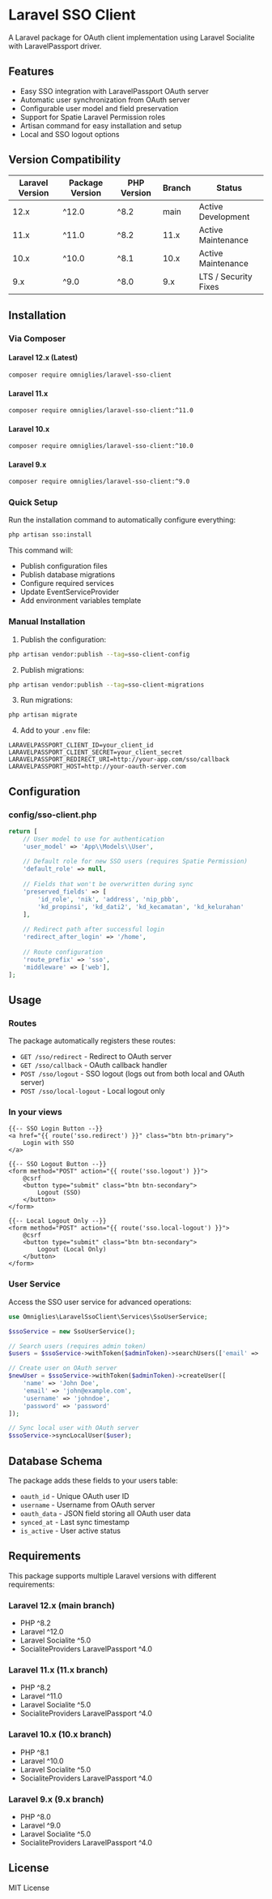 # Laravel SSO Client

A Laravel package for OAuth client implementation using Laravel Socialite with LaravelPassport driver.

## Features

- Easy SSO integration with LaravelPassport OAuth server
- Automatic user synchronization from OAuth server
- Configurable user model and field preservation
- Support for Spatie Laravel Permission roles
- Artisan command for easy installation and setup
- Local and SSO logout options

## Version Compatibility

| Laravel Version | Package Version | PHP Version | Branch | Status |
|----------------|-----------------|-------------|--------|--------|
| 12.x | ^12.0 | ^8.2 | main | Active Development |
| 11.x | ^11.0 | ^8.2 | 11.x | Active Maintenance |
| 10.x | ^10.0 | ^8.1 | 10.x | Active Maintenance |
| 9.x | ^9.0 | ^8.0 | 9.x | LTS / Security Fixes |

## Installation

### Via Composer

#### Laravel 12.x (Latest)
```bash
composer require omniglies/laravel-sso-client
```

#### Laravel 11.x
```bash
composer require omniglies/laravel-sso-client:^11.0
```

#### Laravel 10.x
```bash
composer require omniglies/laravel-sso-client:^10.0
```

#### Laravel 9.x
```bash
composer require omniglies/laravel-sso-client:^9.0
```

### Quick Setup

Run the installation command to automatically configure everything:

```bash
php artisan sso:install
```

This command will:
- Publish configuration files
- Publish database migrations
- Configure required services
- Update EventServiceProvider
- Add environment variables template

### Manual Installation

1. Publish the configuration:
```bash
php artisan vendor:publish --tag=sso-client-config
```

2. Publish migrations:
```bash
php artisan vendor:publish --tag=sso-client-migrations
```

3. Run migrations:
```bash
php artisan migrate
```

4. Add to your `.env` file:
```env
LARAVELPASSPORT_CLIENT_ID=your_client_id
LARAVELPASSPORT_CLIENT_SECRET=your_client_secret
LARAVELPASSPORT_REDIRECT_URI=http://your-app.com/sso/callback
LARAVELPASSPORT_HOST=http://your-oauth-server.com
```

## Configuration

### config/sso-client.php

```php
return [
    // User model to use for authentication
    'user_model' => 'App\\Models\\User',
    
    // Default role for new SSO users (requires Spatie Permission)
    'default_role' => null,
    
    // Fields that won't be overwritten during sync
    'preserved_fields' => [
        'id_role', 'nik', 'address', 'nip_pbb', 
        'kd_propinsi', 'kd_dati2', 'kd_kecamatan', 'kd_kelurahan'
    ],
    
    // Redirect path after successful login
    'redirect_after_login' => '/home',
    
    // Route configuration
    'route_prefix' => 'sso',
    'middleware' => ['web'],
];
```

## Usage

### Routes

The package automatically registers these routes:

- `GET /sso/redirect` - Redirect to OAuth server
- `GET /sso/callback` - OAuth callback handler
- `POST /sso/logout` - SSO logout (logs out from both local and OAuth server)
- `POST /sso/local-logout` - Local logout only

### In your views

```blade
{{-- SSO Login Button --}}
<a href="{{ route('sso.redirect') }}" class="btn btn-primary">
    Login with SSO
</a>

{{-- SSO Logout Button --}}
<form method="POST" action="{{ route('sso.logout') }}">
    @csrf
    <button type="submit" class="btn btn-secondary">
        Logout (SSO)
    </button>
</form>

{{-- Local Logout Only --}}
<form method="POST" action="{{ route('sso.local-logout') }}">
    @csrf
    <button type="submit" class="btn btn-secondary">
        Logout (Local Only)
    </button>
</form>
```

### User Service

Access the SSO user service for advanced operations:

```php
use Omniglies\LaravelSsoClient\Services\SsoUserService;

$ssoService = new SsoUserService();

// Search users (requires admin token)
$users = $ssoService->withToken($adminToken)->searchUsers(['email' => 'user@example.com']);

// Create user on OAuth server
$newUser = $ssoService->withToken($adminToken)->createUser([
    'name' => 'John Doe',
    'email' => 'john@example.com',
    'username' => 'johndoe',
    'password' => 'password'
]);

// Sync local user with OAuth server
$ssoService->syncLocalUser($user);
```

## Database Schema

The package adds these fields to your users table:

- `oauth_id` - Unique OAuth user ID
- `username` - Username from OAuth server
- `oauth_data` - JSON field storing all OAuth user data
- `synced_at` - Last sync timestamp
- `is_active` - User active status

## Requirements

This package supports multiple Laravel versions with different requirements:

### Laravel 12.x (main branch)
- PHP ^8.2
- Laravel ^12.0
- Laravel Socialite ^5.0
- SocialiteProviders LaravelPassport ^4.0

### Laravel 11.x (11.x branch)
- PHP ^8.2
- Laravel ^11.0
- Laravel Socialite ^5.0
- SocialiteProviders LaravelPassport ^4.0

### Laravel 10.x (10.x branch)
- PHP ^8.1
- Laravel ^10.0
- Laravel Socialite ^5.0
- SocialiteProviders LaravelPassport ^4.0

### Laravel 9.x (9.x branch)
- PHP ^8.0
- Laravel ^9.0
- Laravel Socialite ^5.0
- SocialiteProviders LaravelPassport ^4.0

## License

MIT License